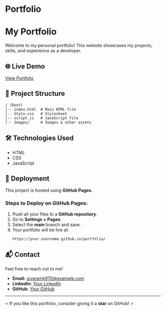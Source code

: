 # Portfolio
# My Portfolio

Welcome to my personal portfolio! This website showcases my projects, skills, and experience as a developer.

## 🌐 Live Demo
[View Portfolio](https://SPV724.github.io/portfolio/)

## 📂 Project Structure
```
/ (Root)
│-- index.html  # Main HTML file
│-- Style.css   # Stylesheet
│-- script.js   # JavaScript file
│-- Images/     # Images & other assets
```

## 🛠️ Technologies Used
- HTML
- CSS
- JavaScript

## 🚀 Deployment
This project is hosted using **GitHub Pages**.

### Steps to Deploy on GitHub Pages:
1. Push all your files to a **GitHub repository**.
2. Go to **Settings > Pages**.
3. Select the **main** branch and save.
4. Your portfolio will be live at:
   ```
   https://your-username.github.io/portfolio/
   ```

## 📬 Contact
Feel free to reach out to me!
- **Email:** sivaramk970@example.com
- **LinkedIn:** [Your LinkedIn](https://www.linkedin.com/in/sivaramakrishnacareergpt/)
- **GitHub:** [Your GitHub](https://github.com/SPV724)

---
⭐ If you like this portfolio, consider giving it a **star** on GitHub! ⭐


